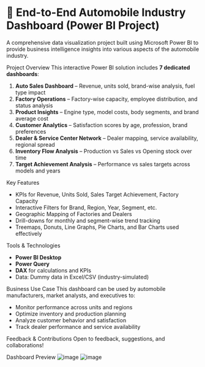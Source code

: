 # 🚗 End-to-End Automobile Industry Dashboard (Power BI Project)
A comprehensive data visualization project built using Microsoft Power BI to provide business intelligence insights into various aspects of the automobile industry.

Project Overview
This interactive Power BI solution includes **7 dedicated dashboards**:
1. **Auto Sales Dashboard** – Revenue, units sold, brand-wise analysis, fuel type impact
2. **Factory Operations** – Factory-wise capacity, employee distribution, and status analysis
3. **Product Insights** – Engine type, model costs, body segments, and brand average cost
4. **Customer Analytics** – Satisfaction scores by age, profession, brand preferences
5. **Dealer & Service Center Network** – Dealer mapping, service availability, regional spread
6. **Inventory Flow Analysis** – Production vs Sales vs Opening stock over time
7. **Target Achievement Analysis** – Performance vs sales targets across models and years

Key Features
- KPIs for Revenue, Units Sold, Sales Target Achievement, Factory Capacity
- Interactive Filters for Brand, Region, Year, Segment, etc.
- Geographic Mapping of Factories and Dealers
- Drill-downs for monthly and segment-wise trend tracking
- Treemaps, Donuts, Line Graphs, Pie Charts, and Bar Charts used effectively

Tools & Technologies
- **Power BI Desktop**
- **Power Query** 
- **DAX** for calculations and KPIs
- Data: Dummy data in Excel/CSV (industry-simulated)



Business Use Case
This dashboard can be used by automobile manufacturers, market analysts, and executives to:
- Monitor performance across units and regions
- Optimize inventory and production planning
- Analyze customer behavior and satisfaction
- Track dealer performance and service availability

Feedback & Contributions
Open to feedback, suggestions, and collaborations!


Dashboard Preview
![image](https://github.com/user-attachments/assets/ec237f28-a1c8-4315-b71a-612c511db181)
![image](https://github.com/user-attachments/assets/76e3dd55-6309-482a-ad34-ab4b13fe41b7)

